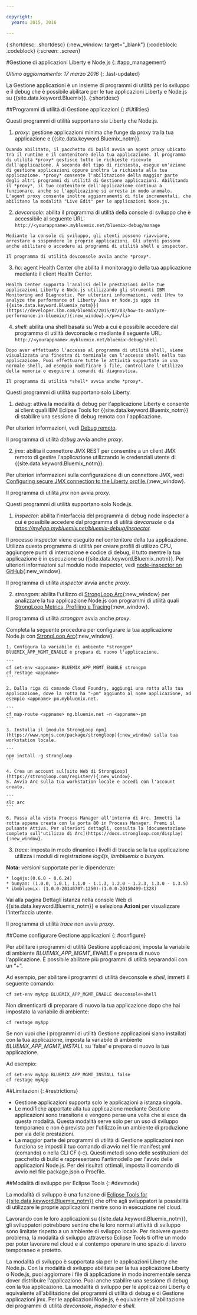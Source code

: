 ```yaml
---

copyright:
  years: 2015, 2016

---
```



{:shortdesc: .shortdesc}
{:new_window: target="_blank"}
{:codeblock: .codeblock}
{:screen: .screen}

#Gestione di applicazioni Liberty e Node.js
{: #app_management}

*Ultimo aggiornamento: 17 marzo 2016*
{: .last-updated}

La Gestione applicazioni è un insieme di programmi di utilità per lo sviluppo e il debug che è possibile abilitare per
 le tue applicazioni Liberty e Node.js su {{site.data.keyword.Bluemix}}.
{:shortdesc}

##Programmi di utilità di Gestione applicazioni
{: #Utilities}

Questi programmi di utilità supportano sia Liberty che Node.js.

  1. *proxy*: gestione applicazioni minima che funge da proxy tra la tua applicazione e {{site.data.keyword.Bluemix_notm}}.

    Quando abilitato, il pacchetto di build avvia un agent proxy ubicato tra il runtime e il contenitore della tua applicazione. Il programma di utilità *proxy* gestisce tutte le richieste ricevute dall'applicazione. A seconda del tipo di richiesta, esegue un'azione di gestione applicazioni oppure inoltra la richiesta alla tua applicazione. *proxy* consente l'abilitazione della maggior parte degli altri programmi di utilità di Gestione applicazioni. Abilitando il *proxy*, il tuo contenitore dell'applicazione continua a funzionare, anche se l'applicazione si arresta in modo anomalo. L'agent proxy consente inoltre aggiornamenti di file incrementali, che abilitano la modalità "Live Edit" per le applicazioni Node.js.
	
  2. *devconsole*: abilita il programma di utilità della console di sviluppo che è accessibile al seguente URL:
    ```
    http://<yourappname>.mybluemix.net/bluemix-debug/manage
    ```
	
    Mediante la console di sviluppo, gli utenti possono riavviare, arrestare o sospendere le proprie applicazioni. Gli utenti possono anche abilitare o accedere ai programmi di utilità shell e inspector.

    Il programma di utilità devconsole avvia anche *proxy*.
	
  3. *hc*: agent Health Center che abilita il monitoraggio della tua applicazione mediante il client Health Center.

    Health Center supporta l'analisi delle prestazioni delle tue applicazioni Liberty e Node.js utilizzando gli strumenti IBM Monitoring and Diagnostic. Per ulteriori informazioni, vedi [How to analyze the performance of Liberty Java or Node.js apps in {{site.data.keyword.Bluemix_notm}}](https://developer.ibm.com/bluemix/2015/07/03/how-to-analyze-performance-in-bluemix/){:new_window}.</p></li>
	
  4. *shell*: abilita una shell basata su Web a cui è possibile accedere dal programma di utilità devconsole o mediante il seguente URL:
    ```
    http://<yourappname>.mybluemix.net/bluemix-debug/shell
    ```
	
    Dopo aver effettuato l'accesso al programma di utilità shell, viene visualizzata una finestra di terminale con l'accesso shell nella tua applicazione. Puoi effettuare tutte le attività supportate in una normale shell, ad esempio modificare i file, controllare l'utilizzo della memoria o eseguire i comandi di diagnostica.
	
    Il programma di utilità *shell* avvia anche *proxy*.

Questi programmi di utilità supportano solo Liberty.

  1. *debug*: attiva la modalità di debug per l'applicazione Liberty e consente ai client quali IBM Eclipse Tools for {{site.data.keyword.Bluemix_notm}} di stabilire una sessione di debug remota con l'applicazione.
  
   Per ulteriori informazioni, vedi [Debug remoto](../manageapps/eclipsetools/eclipsetools.html#remotedebug).
   
   Il programma di utilità *debug* avvia anche *proxy*.
   
  2. *jmx*: abilita il connettore JMX REST per consentire a un client JMX remoto di gestire l'applicazione utilizzando le credenziali utente di {{site.data.keyword.Bluemix_notm}}.
  
  Per ulteriori informazioni sulla configurazione di un connettore JMX, vedi [Configuring secure JMX connection to the Liberty profile.](https://www-01.ibm.com/support/knowledgecenter/was_beta_liberty/com.ibm.websphere.wlp.nd.multiplatform.doc/ae/twlp_admin_restconnector.html){:new_window}.
  
  Il programma di utilità *jmx* non avvia proxy.

Questi programmi di utilità supportano solo Node.js.

  1. *inspector*: abilita l'interfaccia del programma di debug node inspector a cui è possibile accedere dal programma di utilità *devconsole* o da *https://myApp.mybluemix.net/bluemix-debug/inspector.*
  
  Il processo inspector viene eseguito nel contenitore della tua applicazione. Utilizza questo programma di utilità per creare profili di utilizzo CPU, aggiungere punti di interruzione e codice di debug, il tutto mentre la tua applicazione è in esecuzione su {{site.data.keyword.Bluemix_notm}}. Per ulteriori informazioni sul modulo node inspector, vedi [node-inspector on GitHub](https://github.com/node-inspector/node-inspector){:new_window}.
  
  Il programma di utilità *inspector* avvia anche *proxy*.
  
  2. *strongpm*: abilita l'utilizzo di [StrongLoop Arc](https://strongloop.com/node-js/arc){:new_window} per analizzare la tua applicazione Node.js con programmi di utilità quali [StrongLoop Metrics, Profiling e Tracing](https://strongloop.com/node-js/devops-tools/){:new_window}.
    
  Il programma di utilità *strongpm* avvia anche *proxy*.
  
  Completa la seguente procedura per configurare la tua applicazione Node.js con [StrongLoop Arc](https://strongloop.com/node-js/arc){:new_window}.

    1. Configura la variabile di ambiente *strongpm* BlUEMIX_APP_MGMT_ENABLE e prepara di nuovo l'applicazione.
    
	```
    cf set-env <appname> BLUEMIX_APP_MGMT_ENABLE strongpm
    cf restage <appname>
    ```
	
    2. Dalla riga di comando Cloud Foundry, aggiungi una rotta alla tua applicazione, dove la rotta ha "-pm" aggiunto al nome applicazione, ad esempio <appname>-pm.mybluemix.net.
    
	```
    cf map-route <appname> ng.bluemix.net -n <appname>-pm
    ```
	
    3. Installa il [modulo StrongLoop npm](https://www.npmjs.com/package/strongloop){:new_window} sulla tua workstation locale.
    
	```
    npm install -g strongloop
    ```
	
    4. Crea un account sul[sito Web di StrongLoop](https://strongloop.com/register/){:new_window}.
    5. Avvia Arc sulla tua workstation locale e accedi con l'account creato.
    
	```
    slc arc
    ```
	
    6. Passa alla vista Process Manager all'interno di Arc. Immetti la rotta appena creata con la porta 80 in Process Manager. Premi il pulsante Attiva. Per ulteriori dettagli, consulta la [documentazione completa sull'utilizzo di Arc](https://docs.strongloop.com/display){:new_window}.
	
  3. *trace*: imposta in modo dinamico i livelli di traccia se la tua applicazione utilizza i moduli di registrazione *log4js*, *ibmbluemix* o *bunyan*.
  
  **Nota:** versioni supportate per le dipendenze:

    * log4js:(0.6.0 - 0.6.24)
    * bunyan: (1.0.0, 1.0.1, 1.1.0 - 1.1.3, 1.2.0 - 1.2.3, 1.3.0 - 1.3.5)
    * ibmbluemix: (1.0.0-20140707-1250)-(1.0.0-20150409-1328)
  
  Vai alla pagina Dettagli istanza nella console Web di {{site.data.keyword.Bluemix_notm}} e seleziona **Azioni** per visualizzare l'interfaccia utente.

  Il programma di utilità *trace* non avvia *proxy*.

##Come configurare Gestione applicazioni
{: #configure}

Per abilitare i programmi di utilità Gestione applicazioni, imposta la variabile di ambiente *BLUEMIX_APP_MGMT_ENABLE* e prepara di nuovo
l'applicazione. È possibile abilitare più programmi di utilità separandoli con un “+”.

Ad esempio, per abilitare i programmi di utilità devconsole e *shell*, immetti il seguente comando:

```
cf set-env myApp BLUEMIX_APP_MGMT_ENABLE devconsole+shell
```

Non dimenticarti di preparare di nuovo la tua applicazione dopo che hai impostato la variabile di ambiente:

```
cf restage myApp
```

Se non vuoi che i programmi di utilità Gestione applicazioni siano installati con la tua applicazione, imposta
la variabile di ambiente *BLUEMIX_APP_MGMT_INSTALL* su 'false' e prepara di nuovo la tua applicazione.

Ad
esempio:

```
cf set-env myApp BLUEMIX_APP_MGMT_INSTALL false
cf restage myApp
```

##Limitazioni
{: #restrictions}

* Gestione applicazioni supporta solo le applicazioni a istanza singola.
* Le modifiche apportate alla tua applicazione mediante Gestione applicazioni sono transitorie e vengono perse una volta che si esce da questa modalità. Questa modalità serve solo per un uso di sviluppo temporaneo e non è prevista per l'utilizzo in un ambiente di produzione per via delle prestazioni.
* La maggior parte dei programmi di utilità di Gestione applicazioni non funziona se imposti il tuo comando di avvio nel file manifest.yml (comando) o nella CLI CF (-c). Questi metodi sono delle sostituzioni del pacchetto di build e rappresentano l'antimodello per l'avvio delle applicazioni Node.js. Per dei risultati ottimali, imposta il comando di avvio nel file package.json o Procfile.

##Modalità di sviluppo per Eclipse Tools
{: #devmode}

La modalità di sviluppo è una funzione di [Eclipse Tools for {{site.data.keyword.Bluemix_notm}}](../manageapps/eclipsetools/eclipsetools.html#eclipsetools) che offre agli sviluppatori la possibilità di utilizzare le proprie applicazioni mentre sono in esecuzione nel cloud.

Lavorando con le loro applicazioni su {{site.data.keyword.Bluemix_notm}}, gli sviluppatori potrebbero sentire che le
loro normali attività di sviluppo sono limitate rispetto a un ambiente di sviluppo locale. Per risolvere questo problema,
la modalità di sviluppo attraverso Eclipse Tools ti offre un modo per poter lavorare nel cloud e al contempo
operare in uno spazio di lavoro temporaneo e protetto.

La modalità di sviluppo è supportata sia per le applicazioni Liberty che Node.js. Con la modalità di sviluppo
abilitata per la tua applicazione Liberty o Node.js, puoi aggiornare i file di applicazione in modo incrementale
senza dover distribuire l'applicazione. Puoi anche stabilire una sessione di debug con la tua
applicazione. La modalità di sviluppo per le applicazioni Liberty è equivalente all'abilitazione dei programmi di utilità di debug e di Gestione applicazioni
jmx. Per le applicazioni Node.js, è equivalente all'abilitazione dei programmi di utilità *devconsole*, *inspector* e *shell*.
